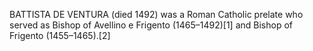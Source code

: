BATTISTA DE VENTURA (died 1492) was a Roman Catholic prelate who served as Bishop of Avellino e Frigento (1465–1492)[1] and Bishop of Frigento (1455–1465).[2]
